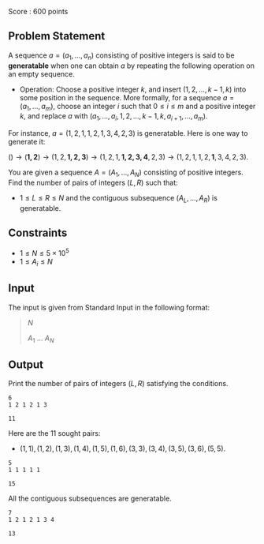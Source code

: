 Score : $600$ points

## Problem Statement

A sequence $a = (a_1, \ldots, a_n)$ consisting of positive integers is said to be **generatable** when one can obtain $a$ by repeating the following operation on an empty sequence.

- Operation: Choose a positive integer $k$, and insert $(1, 2, \ldots, k-1, k)$ into some position in the sequence. More formally, for a sequence $a = (a_1, \ldots, a_m)$, choose an integer $i$ such that $0\leq i\leq m$ and a positive integer $k$, and replace $a$ with $(a_1,\ldots,a_{i}, 1, 2, \ldots, k-1, k, a_{i+1}, \ldots, a_m)$.

For instance, $a = (1,2,1,1,2,1,3,4,2,3)$ is generatable. Here is one way to generate it:

$() \to (\boldsymbol{1,2}) \to (1,2,\boldsymbol{1,2,3}) \to (1,2,1,\boldsymbol{1,2,3,4},2,3) \to (1,2,1,1,2,\boldsymbol{1},3,4,2,3).$

You are given a sequence $A = (A_1, \ldots, A_N)$ consisting of positive integers. Find the number of pairs of integers $(L, R)$ such that:

- $1\leq L\leq R\leq N$ and the contiguous subsequence $(A_L, \ldots, A_R)$ is generatable.

## Constraints

- $1\leq N\leq 5\times 10^5$
- $1\leq A_i\leq N$

## Input

The input is given from Standard Input in the following format:

> $N$
> 
> $A_1$ $\ldots$ $A_N$

## Output

Print the number of pairs of integers $(L, R)$ satisfying the conditions.

```input1
6
1 2 1 2 1 3
```

```output1
11
```

Here are the $11$ sought pairs:

- $(1,1), (1,2), (1,3), (1,4), (1,5), (1,6), (3,3), (3,4), (3,5), (3,6), (5,5).$

```input2
5
1 1 1 1 1
```

```output2
15
```

All the contiguous subsequences are generatable.

```input3
7
1 2 1 2 1 3 4
```

```output3
13
```